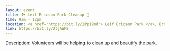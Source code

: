 ```yaml
---
layout: event
title: 🏞️ Leif Ericson Park Cleanup 🌲
time: 9am - 12pm
location: <a href="https://bit.ly/2PpI9nd"> Leif Ericson Park </a>, Brooklyn
link: https://bit.ly/2tjAWMS
---
```

Description: Volunteers will be helping to clean up and beautify the park.
